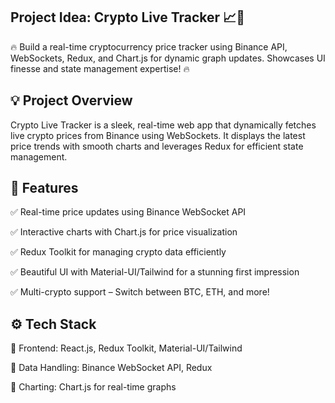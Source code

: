 Project Idea: Crypto Live Tracker 📈🚀
----------------------------------------------
🔥 Build a real-time cryptocurrency price tracker using Binance API, WebSockets, Redux, and Chart.js for dynamic graph updates. Showcases UI finesse and state management expertise! 🔥



💡 Project Overview
----------------------------------------------
Crypto Live Tracker is a sleek, real-time web app that dynamically fetches live crypto prices from Binance using WebSockets. It displays the latest price trends with smooth charts and leverages Redux for efficient state management. 



🚀 Features
----------------------------------------------
✅ Real-time price updates using Binance WebSocket API

✅ Interactive charts with Chart.js for price visualization

✅ Redux Toolkit for managing crypto data efficiently

✅ Beautiful UI with Material-UI/Tailwind for a stunning first impression

✅ Multi-crypto support – Switch between BTC, ETH, and more!


⚙️ Tech Stack
----------------------------------------------
🔹 Frontend: React.js, Redux Toolkit, Material-UI/Tailwind

🔹 Data Handling: Binance WebSocket API, Redux

🔹 Charting: Chart.js for real-time graphs



